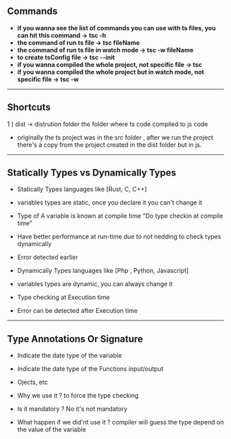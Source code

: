 ## Commands

- **if you wanna see the list of commands you can use with ts files, you can hit this command -> tsc -h**
- **the command of run ts file -> tsc fileName**
- **the command of run ts file in watch mode -> tsc -w fileName**
- **to create tsConfig file -> tsc --init**
- **if you wanna compiled the whole project, not specific file -> tsc**
- **if you wanna compiled the whole project but in watch mode, not specific file -> tsc -w**

---

## Shortcuts

1 ) dist -> distrution folder the folder where ts code compiled to js code

- originally the ts project was in the src folder , after we run the project there's a copy from the project created in the dist folder but in js.

---

## Statically Types vs Dynamically Types

- Statically Types languages like [Rust, C, C++]
- variables types are static, once you declare it you can't change it
- Type of A variable is known at compile time "Do type checkin at compile time"
- Have better performance at run-time due to not nedding to check types dynamically
- Error detected earlier

- Dynamically Types languages like [Php , Python, Javascript]
- variables types are dynamic, you can always change it
- Type checking at Execution time
- Error can be detected after Execution time

---

## Type Annotations Or Signature

- Indicate the date type of the variable
- Indicate the date type of the Functions input/output
- Ojects, etc

- Why we use it ? to force the type checking
- Is it mandatory ? No it's not mandatory
- What happen if we did'nt use it ? compiler will guess the type depend on the value of the variable
